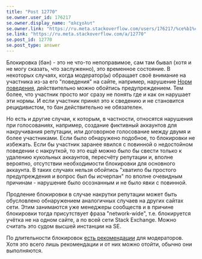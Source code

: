 ```yaml
---
title: "Post 12770"
se.owner.user_id: 176217
se.owner.display_name: "αλεχολυτ"
se.owner.link: "https://ru.meta.stackoverflow.com/users/176217/%ce%b1%ce%bb%ce%b5%cf%87%ce%bf%ce%bb%cf%85%cf%84"
se.link: "https://ru.meta.stackoverflow.com/a/12770"
se.post_id: 12770
se.post_type: answer
---
```

<p>Блокировка (бан) - это не что-то непоправимое, сам там бывал (хотя и не могу сказать, что заслуженно), это временное состояние. В некоторых случаях, когда модератор(ы) обращает своё внимание на участника из-за его &quot;поведения&quot; на сайте, например, нарушение <a href="https://ru.stackoverflow.com/conduct">Норм поведения</a>, действительно можно обойтись предупреждением. Тем более, что участник просто мог сразу не понять где и как он нарушает эти нормы. И если участник принял это к сведению и не становится рецидивистом, то бан действительно не обязателен.</p>
<p>Но есть и другие случаи, к которым, в частности, относятся нарушения при голосованиях, например, создание фиктивный аккаунтов для накручивания репутации, или договорное голосование между двумя и более участниками. Если было обнаружено подобное, то блокировки не избежать. Если бы участник заранее явился с повинной о недостойном поведении с накруткой, то это ещё можно было бы свести только к удалению кукольных аккаунтов, пересчёту репутации и, вполне вероятно, отсутствии необходимости блокировки для основного аккаунта. В таких случаях нельзя обойтись &quot;хватило бы простого предупреждения и вопрос был бы исчерпан&quot; по вполне очевидным причинам - нарушение было осознанным и не было явки с повинной.</p>
<p>Продление блокировки в случае накрутки репутации может быть обусловлено обнаружением аналогичных случаев на других сайтах сети. Этим занимаются уже менеджеры сообществ и в причине блокировки тогда присутствует фраза &quot;network-wide&quot;, т.е. блокируется учётка не на одном сайте, а по всей сети Stack Exchange. Можно считать это судом высшей инстанции на SE.</p>
<p>По длительности блокировок <a href="https://meta.stackexchange.com/q/337009/339911">есть рекомендации</a> для модераторов. Хотя это всего лишь рекомендации и от них можно отойти, обычно они выполняются.</p>
